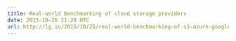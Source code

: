 ```yaml
---
title: Real-world benchmarking of cloud storage providers
date: 2015-10-26 21:28 UTC
url: http://lg.io/2015/10/25/real-world-benchmarking-of-s3-azure-google-cloud-storage.html
---
```



